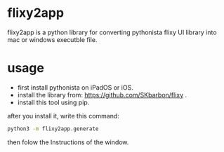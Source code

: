 # flixy2app
flixy2app is a python library for converting pythonista flixy UI library into mac or windows executble file.

# usage
- first install pythonista on iPadOS or iOS.
- install the library from: https://github.com/SKbarbon/flixy .
- install this tool using pip.

after you install it, write this command:

```cmd
python3 -m flixy2app.generate 
```

then folow the Instructions of the window.